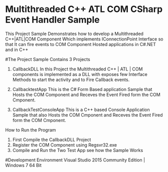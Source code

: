 Multithreaded C++ ATL COM CSharp Event Handler Sample 
=====================================================

This Project Sample Demonstrates how to develop a Multithreaded C++|ATL|COM Component Which implements  IConnectionPoint Interface so that It can fire events to COM Component Hosted applications in C#.NET and in C++

#The Project Sample Contains 3 Projects

1. CallbackDLL 
In this Project the Multithreaded C++ | ATL | COM components is implemented as a DLL with exposes few Interface Methods to start the activity and to Fire Callback events.

2. CallbacktestApp
This is the C# Form Based application Sample that Hosts the COM Component and Receves the Event Fired form the COM Cmponent.

3. CallbackTestConsoleApp
This is a C++ based Console Application Sample that also Hosts the COM Cmponent and Receves the Event Fired form the COM Cmponent.

How to Run the Program
1. First Compile the CallbackDLL Project
2. Register the COM Component using Regsvr32.exe 
2. Compile and Run the Two Test App see how the Sample Works  
   

#Development Environment
Visual Studio 2015 Community Edition | Windows 7 64 Bit




 
